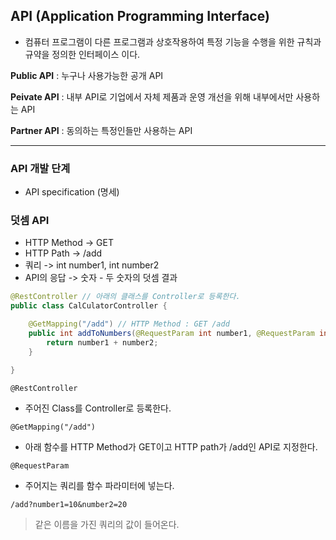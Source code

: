 ## API (Application Programming Interface)

- 컴퓨터 프로그램이 다른 프로그램과 상호작용하여 특정 기능을 수행을 위한 규칙과 규약을 정의한 인터페이스 이다.

**Public API** : 누구나 사용가능한 공개 API

**Peivate API** : 내부 API로 기업에서 자체 제품과 운영 개선을 위해 내부에서만 사용하는 API

**Partner API** : 동의하는 특정인들만 사용하는 API

---

### API 개발 단계

- API specification (명세)

### 덧셈 API

- HTTP Method -> GET
- HTTP Path -> /add
- 쿼리 -> int number1, int number2
- API의 응답 -> 숫자 - 두 숫자의 덧셈 결과

```java
@RestController // 아래의 클래스를 Controller로 등록한다.
public class CalCulatorController {

    @GetMapping("/add") // HTTP Method : GET /add
    public int addToNumbers(@RequestParam int number1, @RequestParam int number2) {
        return number1 + number2;
    }

}
```

`@RestController`

- 주어진 Class를 Controller로 등록한다.

`@GetMapping("/add")`

- 아래 함수를 HTTP Method가 GET이고 HTTP path가 /add인 API로 지정한다.

`@RequestParam`

- 주어지는 쿼리를 함수 파라미터에 넣는다.

```
/add?number1=10&number2=20
```

> 같은 이름을 가진 쿼리의 값이 들어온다.
